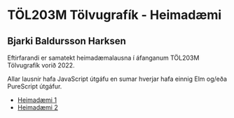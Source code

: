 # TÖL203M Tölvugrafík - Heimadæmi
## Bjarki Baldursson Harksen

Eftirfarandi er samatekt heimadæmalausna í
áfanganum TÖL203M Tölvugrafík vorið 2022.

Allar lausnir hafa JavaScript útgáfu en sumar hverjar
hafa einnig Elm og/eða PureScript útgáfur.

- [Heimadæmi 1](./h1/h1.md)
- [Heimadæmi 2](./h2/h2.md)
